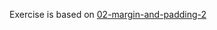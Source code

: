 Exercise is based on [02-margin-and-padding-2](https://github.com/TheOdinProject/css-exercises/tree/main/margin-and-padding/02-margin-and-padding-2)